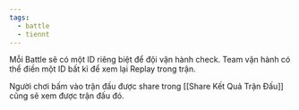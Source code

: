 ```yaml
---
tags:
  - battle
  - tiennt
---
```

Mỗi Battle sẽ có một ID riêng biệt để đội vận hành check.
Team vận hành có thể điền một ID bất kì để xem lại Replay trong trận.

Người chơi bấm vào trận đấu được share trong [[Share Kết Quả Trận Đấu]] cũng sẽ xem được trận đấu đó.
